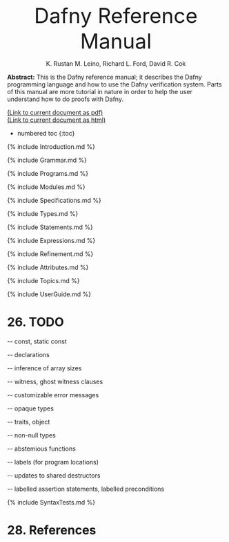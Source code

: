 <link rel="stylesheet" href="../assets/main.css">
<script src="https://cdn.mathjax.org/mathjax/latest/MathJax.js?config=TeX-AMS-MML_HTMLorMML" type="text/javascript"></script>

<font size="+4"><p style="text-align: center;">Dafny Reference Manual</p></font> <!-- PDFOMIT -->
<p style="text-align: center;">K. Rustan M. Leino, Richard L. Ford, David R. Cok</p> <!-- PDFOMIT -->
<p style="text-align: center;"><script> document.write(new Date(document.lastModified)); </script></p> <!-- PDFOMIT -->

<!--PDF NEWPAGE-->

**Abstract:**
This is the Dafny reference manual; it describes the Dafny programming
language and how to use the Dafny verification system.
Parts of this manual are more tutorial in nature in order to help the
user understand how to do proofs with Dafny.

[(Link to current document as pdf)](https://github.com/dafny-lang/dafny/blob/master/docs/DafnyRef/out/DafnyRef.pdf)\
[(Link to current document as html)](https://dafny-lang.github.io/dafny/DafnyReferenceManual/DafnyRef)

- numbered toc
{:toc}

{% include Introduction.md %}

<!--PDF NEWPAGE-->
{% include Grammar.md %}

<!--PDF NEWPAGE-->
{% include Programs.md %}

<!--PDF NEWPAGE-->
{% include Modules.md %}

<!--PDF NEWPAGE-->
{% include Specifications.md %}

<!--PDF NEWPAGE-->
{% include Types.md %}

<!--PDF NEWPAGE-->
{% include Statements.md %}

<!--PDF NEWPAGE-->
{% include Expressions.md %}

<!--PDF NEWPAGE-->
{% include Refinement.md %}

<!--PDF NEWPAGE-->
{% include Attributes.md %}

<!--PDF NEWPAGE-->
{% include Topics.md %}

<!--PDF NEWPAGE-->
{% include UserGuide.md %}

# 26. TODO

-- const, static const

-- declarations

-- inference of array sizes

-- witness, ghost witness clauses

-- customizable error messages

-- opaque types

-- traits, object

-- non-null types

-- abstemious functions

-- labels (for program locations)

-- updates to shared destructors

-- labelled assertion statements, labelled preconditions

{% include SyntaxTests.md %}

# 28. References
